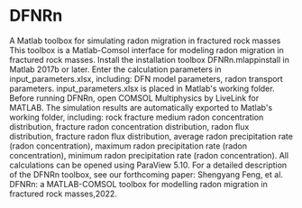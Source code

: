# DFNRn
A Matlab toolbox for simulating radon migration in fractured rock masses
This toolbox is a Matlab-Comsol interface for modeling radon migration in fractured rock masses. 
Install the installation toolbox DFNRn.mlappinstall in Matlab 2017b or later.
Enter the calculation parameters in input_parameters.xlsx, including: DFN model parameters, radon transport parameters. input_parameters.xlsx is placed in Matlab's working folder.
Before running DFNRn, open COMSOL Multiphysics by LiveLink for MATLAB.
The simulation results are automatically exported to Matlab's working folder, including: rock fracture medium radon concentration distribution, fracture radon concentration distribution, radon flux distribution, fracture radon flux distribution, average radon precipitation rate (radon concentration), maximum radon precipitation rate (radon concentration), minimum radon precipitation rate (radon concentration).
All calculations can be opened using ParaView 5.10.
For a detailed description of the DFNRn toolbox, see our forthcoming paper: Shengyang Feng, et al. DFNRn: a MATLAB-COMSOL toolbox for modelling radon migration in fractured rock masses,2022.
